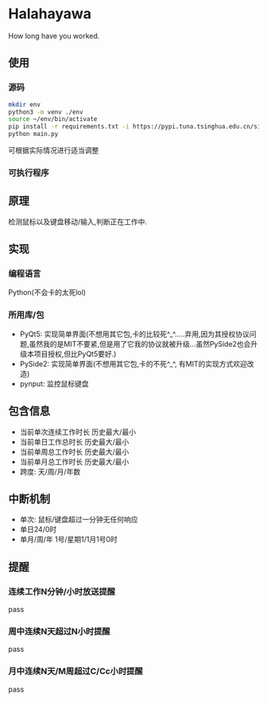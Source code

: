 # Halahayawa
How long have you worked.

## 使用
### 源码
```bash
mkdir env
python3 -m venv ./env
source ~/env/bin/activate
pip install -r requirements.txt -i https://pypi.tuna.tsinghua.edu.cn/simple
python main.py
```
可根据实际情况进行适当调整

### 可执行程序
## 原理
检测鼠标以及键盘移动/输入,判断正在工作中.

## 实现
### 编程语言
Python(不会卡的太死lol)

### 所用库/包
- PyQt5: 实现简单界面(不想用其它包,卡的比较死^_^.....弃用,因为其授权协议问题,虽然我的是MIT不要紧,但是用了它我的协议就被升级...虽然PySide2也会升级本项目授权,但比PyQt5要好.)
- PySide2: 实现简单界面(不想用其它包,卡的不死^_^, 有MIT的实现方式欢迎改造)
- pynput: 监控鼠标键盘

## 包含信息
- 当前单次连续工作时长 历史最大/最小
- 当前单日工作总时长 历史最大/最小
- 当前单周总工作时长 历史最大/最小
- 当前单月总工作时长 历史最大/最小
- 跨度: 天/周/月/年数

## 中断机制
- 单次: 鼠标/键盘超过一分钟无任何响应
- 单日24/0时
- 单月/周/年 1号/星期1/1月1号0时

## 提醒
### 连续工作N分钟/小时放送提醒
pass
### 周中连续N天超过N小时提醒
pass
### 月中连续N天/M周超过C/Cc小时提醒
pass
